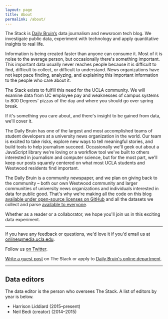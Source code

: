 ```yaml
---
layout: page
title: About
permalink: /about/
---
```



The Stack is [Daily Bruin’s](http://dailybruin.com/) data journalism and newsroom tech blog. We investigate public data, experiment with technology and apply quantitative insights to real life.

Information is being created faster than anyone can consume it. Most of it is noise to the average person, but occasionally there's something important. This important data usually never reaches people because it is difficult to find, difficult to collect, or difficult to understand. News organizations have not kept pace finding, analyzing, and explaining this important information to the people who care about it.

The Stack exists to fulfill this need for the UCLA community. We will examine data from UC employee pay and weaknesses of campus systems to 800 Degrees' pizzas of the day and where you should go over spring break.

If it's something you care about, and there's insight to be gained from data, we'll cover it.

The Daily Bruin has one of the largest and most accomplished teams of student developers at a university news organization in the world. Our team is excited to take risks, explore new ways to tell meaningful stories, and build tools to help journalism succeed. Occasionally we'll geek out about a JavaScript library we're loving or a workflow tool we've built to others interested in journalism and computer science, but for the most part, we'll keep our posts squarely centered on what most UCLA students and Westwood residents find important.

The Daily Bruin is a community newspaper, and we plan on giving back to the community – both our own Westwood community and larger communities of university news organizations and individuals interested in data for public good. That's why we're making all the code on this blog [available under open-source licenses on GitHub](https://github.com/daily-bruin/) and all the datasets we collect and parse [available to everyone](https://github.com/daily-bruin/datasets/).

Whether as a reader or a collaborator, we hope you'll join us in this exciting data experiment.

---

If you have any feedback or questions, we'd love it if you'd email us at [online@media.ucla.edu](online@media.ucla.edu).

Follow us [on Twitter](https://twitter.com/_thestack/).

[Write a guest post](#) on The Stack or apply to [Daily Bruin's online department](http://recruiting.dailybruin.com/applications/daily-bruin/web-developer-intern/).

---

## Data editors

The data editor is the person who oversees The Stack. A list of editors by year is below.

- Harrison Liddiard (2015–present)
- Neil Bedi (creator) (2014–2015)
